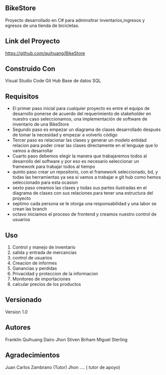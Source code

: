 ## BikeStore ##
Proyecto desarrollado en C# para adminsitrar inventarios,ingresos y egresos de una tienda de bicicletas.
## Link del Proyecto ##
https://github.com/quihuang/BikeStore
##  Construido Con ## 
Visual Studio Code
Git Hub
Base de datos SQL
## Requisitos ##
- El primer paso inicial para cualquier proyecto es entre el equipo de desarrollo ponerse de acuerdo del requerimiento de stakeholder en nuestro caso seleccionamos, una implementación de software de inventario de una BikeStore 
- Segundo paso es empezar un diagrama de clases desarrollado después de tomar la necesidad y empezar a volverlo código 
- Tercer paso es relacionar las clases y generar un modelo entidad relacion para poder crear las clases directamente en el lenguaje que lo vamos a desarrollar 
- Cuarto paso debemos elegir la manera que trabajaremos todos al desarrollo del software y por eso es necesario seleccionar un framework para trabajar todos al tiempo 
- quinto paso crear un repositorio, con el framework seleccionado, bd, y todas las herramientas ya sea si vamos a trabajar  e git hub como hemos seleccionado para esta ocasion 
- sexto paso creamos las clases y todas sus partes ilustradas en el diagrama de clases con sus relaciones para tener una estructura del proyecto 
- septimo cada persona se le otorga una responsabilidad y una labor se crean las branch
- octavo iniciamos el proceso de frontend y creamos nuestro control de usuarios 
## Uso ##
1. Control y manejo de inventario
2. salida y entrada de mercancias
3. control de usuarios
4. Creacion de informes 
5. Ganancias y perdidas
6. Privacidad y proteccion de la informacion
7. Monitoreo de importaciones
8. calcular precios de los productos
## Versionado ##
Version 1.0
## Autores ## 
Franklin Quihuang 
Dairo 
Jhon Stiven
Briham Miguel Sterling
## Agradecimientos ##
Juan Carlos Zambrano (Tutor)
Jhon .... ( tutor de apoyo)
